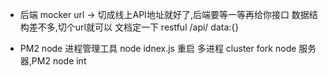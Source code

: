 - 后端 mocker
    url -> 切成线上API地址就好了,后端要等一等再给你接口
    数据结构差不多,切个url就可以
    文档定一下 restful /api/ data:{}

- PM2 node 进程管理工具
    node idnex.js 重启 多进程 cluster fork
    node 服务器,PM2
    node int 